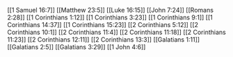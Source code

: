 [[1 Samuel 16:7]]
[[Matthew 23:5]]
[[Luke 16:15]]
[[John 7:24]]
[[Romans 2:28]]
[[1 Corinthians 1:12]]
[[1 Corinthians 3:23]]
[[1 Corinthians 9:1]]
[[1 Corinthians 14:37]]
[[1 Corinthians 15:23]]
[[2 Corinthians 5:12]]
[[2 Corinthians 10:1]]
[[2 Corinthians 11:4]]
[[2 Corinthians 11:18]]
[[2 Corinthians 11:23]]
[[2 Corinthians 12:11]]
[[2 Corinthians 13:3]]
[[Galatians 1:11]]
[[Galatians 2:5]]
[[Galatians 3:29]]
[[1 John 4:6]]
